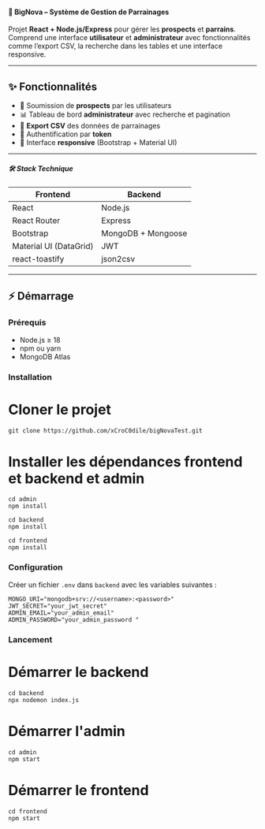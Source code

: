 #### 🚀 BigNova – Système de Gestion de Parrainages

Projet **React + Node.js/Express** pour gérer les **prospects** et **parrains**.  
Comprend une interface **utilisateur** et **administrateur** avec fonctionnalités comme l’export CSV, la recherche dans les tables et une interface responsive.

---

## ✨ Fonctionnalités

- 📝 Soumission de **prospects** par les utilisateurs  
- 📊 Tableau de bord **administrateur** avec recherche et pagination  
- 💾 **Export CSV** des données de parrainages  
- 🔐 Authentification par **token**  
- 📱 Interface **responsive** (Bootstrap + Material UI)  

---

##### 🛠 Stack Technique

| Frontend               | Backend            | 
|------------------------|--------------------|
| React                  | Node.js            |                         
| React Router           | Express            |   
| Bootstrap              | MongoDB + Mongoose |         
| Material UI (DataGrid) | JWT                |                         
|react-toastify          | json2csv           |

---

## ⚡ Démarrage

### Prérequis

- Node.js ≥ 18  
- npm ou yarn  
- MongoDB Atlas 

### Installation

# Cloner le projet
```
git clone https://github.com/xCroC0dile/bigNovaTest.git
```

# Installer les dépendances frontend et backend et admin
```
cd admin
npm install

cd backend
npm install

cd frontend
npm install
````
### Configuration
Créer un fichier `.env` dans `backend` avec les variables suivantes :
```
MONGO_URI="mongodb+srv://<username>:<password>"
JWT_SECRET="your_jwt_secret"
ADMIN_EMAIL="your_admin_email"
ADMIN_PASSWORD="your_admin_password "  
``` 
### Lancement
# Démarrer le backend
```
cd backend
npx nodemon index.js
```
# Démarrer l'admin
```
cd admin
npm start
```
# Démarrer le frontend
```
cd frontend
npm start
```

